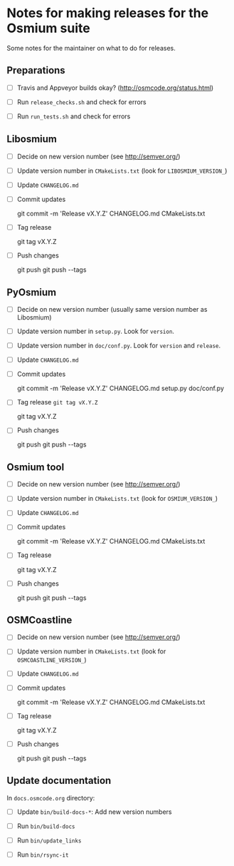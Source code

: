 
# Notes for making releases for the Osmium suite

Some notes for the maintainer on what to do for releases.


## Preparations

* [ ] Travis and Appveyor builds okay? (http://osmcode.org/status.html)
* [ ] Run `release_checks.sh` and check for errors
* [ ] Run `run_tests.sh` and check for errors


## Libosmium

* [ ] Decide on new version number (see http://semver.org/)
* [ ] Update version number in `CMakeLists.txt` (look for `LIBOSMIUM_VERSION_`)
* [ ] Update `CHANGELOG.md`
* [ ] Commit updates

    git commit -m 'Release vX.Y.Z' CHANGELOG.md CMakeLists.txt

* [ ] Tag release

    git tag vX.Y.Z

* [ ] Push changes

    git push
    git push --tags


## PyOsmium

* [ ] Decide on new version number (usually same version number as Libosmium)
* [ ] Update version number in `setup.py`. Look for `version`.
* [ ] Update version number in `doc/conf.py`. Look for `version` and `release`.
* [ ] Update `CHANGELOG.md`
* [ ] Commit updates

    git commit -m 'Release vX.Y.Z' CHANGELOG.md setup.py doc/conf.py

* [ ] Tag release `git tag vX.Y.Z`

    git tag vX.Y.Z

* [ ] Push changes

    git push
    git push --tags


## Osmium tool

* [ ] Decide on new version number (see http://semver.org/)
* [ ] Update version number in `CMakeLists.txt` (look for `OSMIUM_VERSION_`)
* [ ] Update `CHANGELOG.md`
* [ ] Commit updates

    git commit -m 'Release vX.Y.Z' CHANGELOG.md CMakeLists.txt

* [ ] Tag release

    git tag vX.Y.Z

* [ ] Push changes

    git push
    git push --tags


## OSMCoastline

* [ ] Decide on new version number (see http://semver.org/)
* [ ] Update version number in `CMakeLists.txt` (look for `OSMCOASTLINE_VERSION_`)
* [ ] Update `CHANGELOG.md`
* [ ] Commit updates

    git commit -m 'Release vX.Y.Z' CHANGELOG.md CMakeLists.txt

* [ ] Tag release

    git tag vX.Y.Z

* [ ] Push changes

    git push
    git push --tags


## Update documentation

In `docs.osmcode.org` directory:

* [ ] Update `bin/build-docs-*`: Add new version numbers
* [ ] Run `bin/build-docs`
* [ ] Run `bin/update_links`
* [ ] Run `bin/rsync-it`


